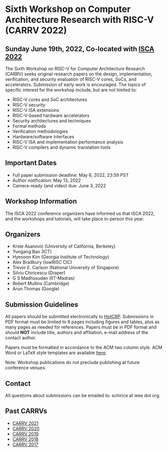 # Sixth Workshop on Computer Architecture Research with RISC-V (CARRV 2022)

## Sunday June 19th, 2022, Co-located with [ISCA 2022](https://iscaconf.org/isca2022/)

The Sixth Workshop on RISC-V for Computer Architecture Research (CARRV) seeks original
research papers on the design, implementation, verification, and security evaluation of RISC-V cores,
SoCs, and accelerators. Submission of early work is encouraged. The topics of specific
interest for the workshop include, but are not limited to:

* RISC-V cores and SoC architectures
* RISC-V security
* RISC-V ISA extensions
* RISC-V-based hardware accelerators
* Security architectures and techniques
* Formal methods
* Verification methodologies
* Hardware/software interfaces
* RISC-V ISA and implementation performance analysis
* RISC-V compilers and dynamic translation tools



## Important Dates

* Full paper submission deadline: May 6, 2022, 23:59 PST
* Author notification: May 13, 2022
* Camera-ready (and video) due: June 3, 2022


## Workshop Information

The ISCA 2022 conference organizers have informed us that ISCA 2022,
and the workshops and tutorials, will take place in-person this year.


## Organizers

* Krste Asanović (University of California, Berkeley)
* Yungang Bao (ICT)
* Hyesoon Kim (Georgia Institute of Technology)
* Alex Bradbury (lowRISC CIC)
* Trevor E. Carlson (National University of Singapore)
* Silviu Chiricescu (Draper)
* G S Madhusudan (IIT-Madras)
* Robert Mullins (Cambridge)
* Arun Thomas (Google)

## Submission Guidelines

All papers should be submitted electronically to
[HotCRP](https://carrv2022.hotcrp.com). Submissions
in PDF format must be limited to 6 pages including figures and tables,
plus as many pages as needed for references. Papers must be in PDF
format and should **NOT** include title, authors and affiliation, e-mail
address of the contact author.

Papers must be formatted in accordance to the ACM two column
style. ACM Word or LaTeX style templates are available
[here](http://www.acm.org/publications/proceedings-template).

Note: Workshop publications do not preclude publishing at future
conference venues.

## Contact

All questions about submissions can be emailed to:
schirice at ieee dot org.

## Past CARRVs

* [CARRV 2021](https://carrv.github.io/2021/)
* [CARRV 2020](https://carrv.github.io/2020/)
* [CARRV 2019](https://carrv.github.io/2019/)
* [CARRV 2018](https://carrv.github.io/2018/)
* [CARRV 2017](https://carrv.github.io/2017/)
